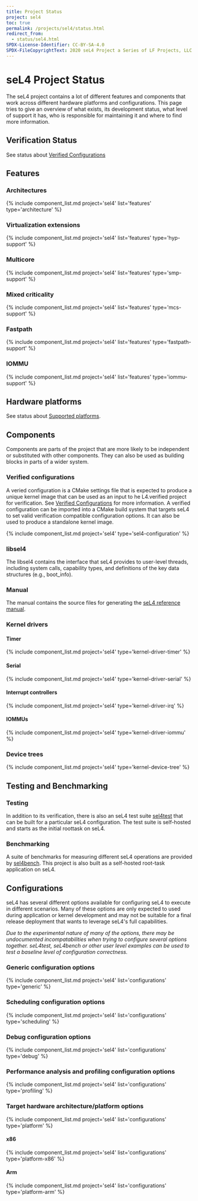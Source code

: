 ```yaml
---
title: Project Status
project: sel4
toc: true
permalink: /projects/sel4/status.html
redirect_from:
  - status/sel4.html
SPDX-License-Identifier: CC-BY-SA-4.0
SPDX-FileCopyrightText: 2020 seL4 Project a Series of LF Projects, LLC.
---
```


# seL4 Project Status

The seL4 project contains a lot of different features and components that work across
different hardware platforms and configurations. This page tries to give an overview
of what exists, its development status, what level of support it has, who is
responsible for maintaining it and where to find more information.

## Verification Status

See status about [Verified Configurations](/projects/sel4/verified-configurations.html)

## Features

### Architectures

{% include component_list.md project='sel4' list='features' type='architecture' %}

### Virtualization extensions

{% include component_list.md project='sel4' list='features' type='hyp-support' %}

### Multicore

{% include component_list.md project='sel4' list='features' type='smp-support' %}


### Mixed criticality

{% include component_list.md project='sel4' list='features' type='mcs-support' %}


### Fastpath
{% include component_list.md project='sel4' list='features' type='fastpath-support' %}


### IOMMU

{% include component_list.md project='sel4' list='features' type='iommu-support' %}

## Hardware platforms

See status about [Supported platforms](/Hardware).


## Components

Components are parts of the project that are more likely to be independent or substituted
with other components.  They can also be used as building blocks in parts of a wider system.

### Verified configurations

A veried configuration is a CMake settings file that is expected to produce a unique kernel
image that can be used as an input to he L4.verified project for verification.
See [Verified Configurations](/projects/sel4/verified-configurations.html) for more information.
A verified configuration can be imported into a CMake build system that targets seL4 to set
valid verification compatible configuration options. It can also be used to produce a standalone
kernel image.

{% include component_list.md project='sel4' type='sel4-configuration' %}

### libsel4

The libsel4 contains the interface that seL4 provides to user-level threads, including system calls,
capability types, and definitions of the key data structures (e.g., boot_info).
### Manual

The manual contains the source files for generating the [seL4 reference manual](https://sel4.systems/Info/Docs/seL4-manual-latest.pdf).

### Kernel drivers

#### Timer
{% include component_list.md project='sel4' type='kernel-driver-timer' %}


#### Serial
{% include component_list.md project='sel4' type='kernel-driver-serial' %}


#### Interrupt controllers
{% include component_list.md project='sel4' type='kernel-driver-irq' %}

#### IOMMUs
{% include component_list.md project='sel4' type='kernel-driver-iommu' %}


### Device trees
{% include component_list.md project='sel4' type='kernel-device-tree' %}


## Testing and Benchmarking

### Testing

In addition to its verification, there is also an seL4 test suite [sel4test](/projects/sel4test)
that can be built for a particular seL4 configuration.  The test suite is self-hosted and starts
as the initial roottask on seL4.

### Benchmarking

A suite of benchmarks for measuring different seL4 operations are provided by [sel4bench](/projects/sel4bench).
This project is also built as a self-hosted root-task application on seL4.

## Configurations

seL4 has several different options available for configuring seL4 to execute in different
scenarios. Many of these options are only expected to used during application or kernel
development and may not be suitable for a final release deployment that wants to leverage
seL4's full capabilities.

*Due to the experimental nature of many of the options, there may be undocumented incompatabilities
when trying to configure several options together. seL4test, seL4bench or other user level examples
can be used to test a baseline level of configuration correctness.*

### Generic configuration options

{% include component_list.md project='sel4' list='configurations' type='generic' %}


### Scheduling configuration options
{% include component_list.md project='sel4' list='configurations' type='scheduling' %}


### Debug configuration options
{% include component_list.md project='sel4' list='configurations' type='debug' %}

### Performance analysis and profiling configuration options
{% include component_list.md project='sel4' list='configurations' type='profiling' %}

### Target hardware architecture/platform options

{% include component_list.md project='sel4' list='configurations' type='platform' %}

#### x86

{% include component_list.md project='sel4' list='configurations' type='platform-x86' %}

#### Arm
{% include component_list.md project='sel4' list='configurations' type='platform-arm' %}
